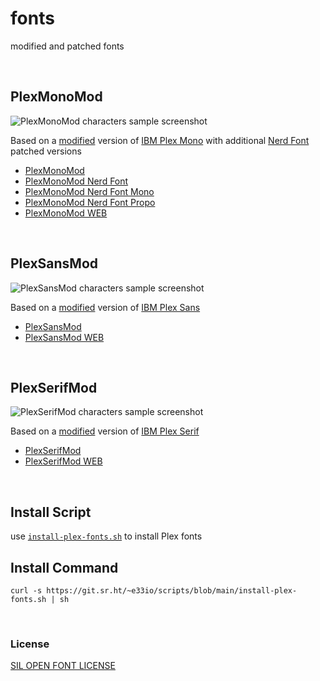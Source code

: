 # fonts

modified and patched fonts

&nbsp;

## PlexMonoMod

![PlexMonoMod characters sample screenshot](https://i.e33.io/screenshots/PlexMonoMod.png)

Based on a [modified](https://git.sr.ht/~e33io/fonts/tree/main/item/PlexMonoMod/changelog) version of [IBM Plex Mono](https://www.ibm.com/plex) with additional [Nerd Font](https://www.nerdfonts.com) patched versions
- [PlexMonoMod](https://git.sr.ht/~e33io/fonts/tree/main/item/PlexMonoMod/PlexMonoMod)
- [PlexMonoMod Nerd Font](https://git.sr.ht/~e33io/fonts/tree/main/item/PlexMonoMod/PlexMonoMod-Nerd)
- [PlexMonoMod Nerd Font Mono](https://git.sr.ht/~e33io/fonts/tree/main/item/PlexMonoMod/PlexMonoMod-Nerd-Mono)
- [PlexMonoMod Nerd Font Propo](https://git.sr.ht/~e33io/fonts/tree/main/item/PlexMonoMod/PlexMonoMod-Nerd-Propo)
- [PlexMonoMod WEB](https://git.sr.ht/~e33io/fonts/tree/main/item/PlexMonoMod/PlexMonoMod-WEB)

&nbsp;

## PlexSansMod

![PlexSansMod characters sample screenshot](https://i.e33.io/screenshots/PlexSansMod.png)

Based on a [modified](https://git.sr.ht/~e33io/fonts/tree/main/item/PlexSansMod/changelog) version of [IBM Plex Sans](https://www.ibm.com/plex)
- [PlexSansMod](https://git.sr.ht/~e33io/fonts/tree/main/item/PlexSansMod/PlexSansMod)
- [PlexSansMod WEB](https://git.sr.ht/~e33io/fonts/tree/main/item/PlexSansMod/PlexSansMod-WEB)

&nbsp;

## PlexSerifMod

![PlexSerifMod characters sample screenshot](https://i.e33.io/screenshots/PlexSerifMod.png)

Based on a [modified](https://git.sr.ht/~e33io/fonts/tree/main/item/PlexSerifMod/changelog) version of [IBM Plex Serif](https://www.ibm.com/plex)
- [PlexSerifMod](https://git.sr.ht/~e33io/fonts/tree/main/item/PlexSerifMod/PlexSerifMod)
- [PlexSerifMod WEB](https://git.sr.ht/~e33io/fonts/tree/main/item/PlexSerifMod/PlexSerifMod-WEB)

&nbsp;

## Install Script
use [`install-plex-fonts.sh`](https://git.sr.ht/~e33io/scripts/tree/main/item/install-plex-fonts.sh) to install Plex fonts

## Install Command
```
curl -s https://git.sr.ht/~e33io/scripts/blob/main/install-plex-fonts.sh | sh
```

&nbsp;

### License
[SIL OPEN FONT LICENSE](https://git.sr.ht/~e33io/fonts/tree/main/item/LICENSE)
